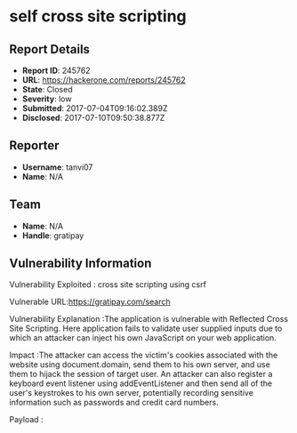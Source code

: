 # self cross site scripting

## Report Details
- **Report ID**: 245762
- **URL**: https://hackerone.com/reports/245762
- **State**: Closed
- **Severity**: low
- **Submitted**: 2017-07-04T09:16:02.389Z
- **Disclosed**: 2017-07-10T09:50:38.877Z

## Reporter
- **Username**: tanvi07
- **Name**: N/A

## Team
- **Name**: N/A
- **Handle**: gratipay

## Vulnerability Information
Vulnerability Exploited : cross site scripting using csrf

Vulnerable URL:https://gratipay.com/search

Vulnerability Explanation :The application is vulnerable with Reflected Cross Site Scripting. Here                                        application fails to validate user supplied inputs due to which an attacker can inject his own JavaScript on your web application.  

Impact :The attacker can access the victim's cookies associated with the website using document.domain, send them to his own server, and use them to hijack the session of target user. An attacker can also register a keyboard event listener using addEventListener and then send all of the user's keystrokes to his own server, potentially recording sensitive information such as passwords and credit card numbers. 

Payload : <script>alert(document.domain>

severity: high

step to reproduce:
1) login the URL https://gratipay.com.
2) go to search button.
3)use the proxy like burp suit.and intercept the request of search box.
4)generate the csrf code ,then after write in search to above payload.
5) csrf text file run in the browser 
6) you can see that cross site scripting.







## Attachments
- gratipay2.PNG
- gratipay1.PNG
- gratipay3.PNG
- gratipay.txt
